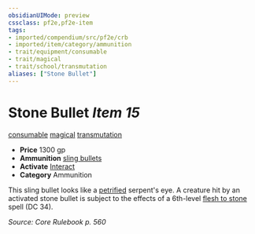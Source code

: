 ```yaml
---
obsidianUIMode: preview
cssclass: pf2e,pf2e-item
tags:
- imported/compendium/src/pf2e/crb
- imported/item/category/ammunition
- trait/equipment/consumable
- trait/magical
- trait/school/transmutation
aliases: ["Stone Bullet"]
---
```

# Stone Bullet *Item 15*  
[consumable](consumable.md)  [magical](magical.md)  [transmutation](transmutation.md)  

- **Price** 1300 gp
- **Ammunition** [sling bullets](sling-bullets.md)
- **Activate** [Interact](interact.md)
- **Category** Ammunition

This sling bullet looks like a [petrified](conditions.md#Petrified) serpent's eye. A creature hit by an activated stone bullet is subject to the effects of a 6th-level [flesh to stone](../../spells/flesh-to-stone.md) spell (DC 34).

*Source: Core Rulebook p. 560*
